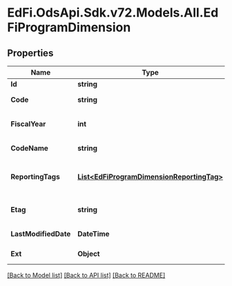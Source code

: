 # EdFi.OdsApi.Sdk.v72.Models.All.EdFiProgramDimension

## Properties

Name | Type | Description | Notes
------------ | ------------- | ------------- | -------------
**Id** | **string** |  | [optional] 
**Code** | **string** | The code representation of the account program dimension. | 
**FiscalYear** | **int** | The fiscal year for which the account program dimension is valid. | 
**CodeName** | **string** | A description of the account program dimension. | [optional] 
**ReportingTags** | [**List&lt;EdFiProgramDimensionReportingTag&gt;**](EdFiProgramDimensionReportingTag.md) | An unordered collection of programDimensionReportingTags. Optional tag for accountability reporting. | [optional] 
**Etag** | **string** | A unique system-generated value that identifies the version of the resource. | [optional] 
**LastModifiedDate** | **DateTime** | The date and time the resource was last modified. | [optional] 
**Ext** | **Object** | Extensions to the ProgramDimension entity. | [optional] 

[[Back to Model list]](../README.md#documentation-for-models) [[Back to API list]](../README.md#documentation-for-api-endpoints) [[Back to README]](../README.md)

